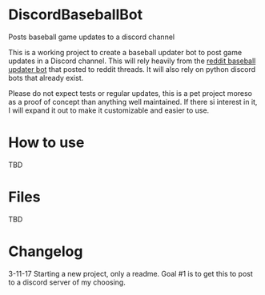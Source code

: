 # DiscordBaseballBot
Posts baseball game updates to a discord channel

This is a working project to create a baseball updater bot to post game updates in a Discord channel.
This will rely heavily from the [reddit baseball updater bot](https://github.com/mattabullock/Baseball-GDT-Bot)
that posted to reddit threads. It will also rely on python discord bots that already exist.  

Please do not expect tests or regular updates, this is a pet project moreso as a proof of concept than 
anything well maintained.  If there si interest in it, I will expand it out to make it customizable
and easier to use.

# How to use
TBD

# Files
TBD

# Changelog
3-11-17
  Starting a new project, only a readme.  Goal #1 is to get this to post to a discord server of my choosing.
